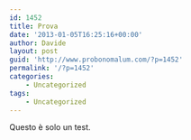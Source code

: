 ```yaml
---
id: 1452
title: Prova
date: '2013-01-05T16:25:16+00:00'
author: Davide
layout: post
guid: 'http://www.probonomalum.com/?p=1452'
permalink: '/?p=1452'
categories:
    - Uncategorized
tags:
    - Uncategorized
---
```


Questo è solo un test.